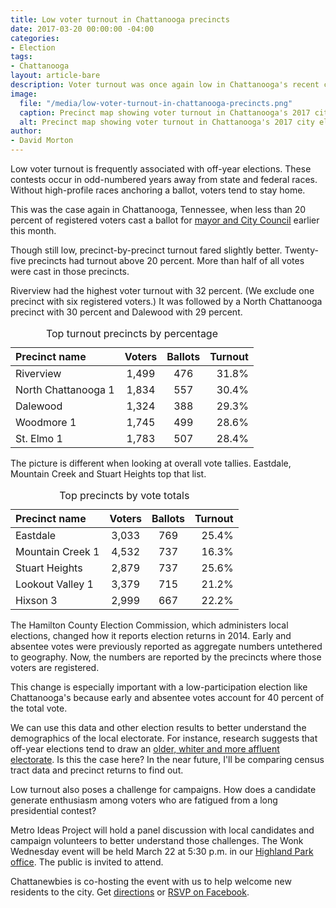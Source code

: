 ```yaml
---
title: Low voter turnout in Chattanooga precincts
date: 2017-03-20 00:00:00 -04:00
categories:
- Election
tags:
- Chattanooga
layout: article-bare
description: Voter turnout was once again low in Chattanooga's recent city election.
image:
  file: "/media/low-voter-turnout-in-chattanooga-precincts.png"
  caption: Precinct map showing voter turnout in Chattanooga's 2017 city election.
  alt: Precinct map showing voter turnout in Chattanooga's 2017 city election.
author:
- David Morton
---
```


Low voter turnout is frequently associated with off-year elections. These contests occur in odd-numbered years away from state and federal races. Without high-profile races anchoring a ballot, voters tend to stay home.

This was the case again in Chattanooga, Tennessee, when less than 20 percent of registered voters cast a ballot for [mayor and City Council](http://www.timesfreepress.com/news/local/story/2017/mar/10/city-electisees-low-voter-turnout/416946/) earlier this month.

Though still low, precinct-by-precinct turnout fared slightly better. Twenty-five precincts had turnout above 20 percent. More than half of all votes were cast in those precincts.


<div id="voter-turnout-precinct-map"></div>

Riverview had the highest voter turnout with 32 percent. (We exclude one precinct with six registered voters.) It was followed by a North Chattanooga precinct with 30 percent and Dalewood with 29 percent.

<table>
  <caption>Top turnout precincts by percentage</caption>
  <thead>
    <tr>
      <th style="text-align: left">Precinct name</th>
      <th style="text-align: center">Voters</th>
      <th style="text-align: center">Ballots</th>
      <th style="text-align: right">Turnout</th>
    </tr>
  </thead>
  <tbody>
    <tr>
      <td style="text-align: left">Riverview</td>
      <td style="text-align: center">1,499</td>
      <td style="text-align: center">476</td>
      <td style="text-align: right">31.8%</td>
    </tr>
    <tr>
      <td style="text-align: left">North Chattanooga 1</td>
      <td style="text-align: center">1,834</td>
      <td style="text-align: center">557</td>
      <td style="text-align: right">30.4%</td>
    </tr>
    <tr>
      <td style="text-align: left">Dalewood</td>
      <td style="text-align: center">1,324</td>
      <td style="text-align: center">388</td>
      <td style="text-align: right">29.3%</td>
    </tr>
    <tr>
      <td style="text-align: left">Woodmore 1</td>
      <td style="text-align: center">1,745</td>
      <td style="text-align: center">499</td>
      <td style="text-align: right">28.6%</td>
    </tr>
    <tr>
      <td style="text-align: left">St. Elmo 1</td>
      <td style="text-align: center">1,783</td>
      <td style="text-align: center">507</td>
      <td style="text-align: right">28.4%</td>
    </tr>
  </tbody>
</table>

The picture is different when looking at overall vote tallies. Eastdale, Mountain Creek and Stuart Heights top that list.

<table>
  <caption>Top precincts by vote totals</caption>
  <thead>
    <tr>
      <th style="text-align: left">Precinct name</th>
      <th style="text-align: center">Voters</th>
      <th style="text-align: center">Ballots</th>
      <th style="text-align: right">Turnout</th>
    </tr>
  </thead>
  <tbody>
    <tr>
      <td style="text-align: left">Eastdale</td>
      <td style="text-align: center">3,033</td>
      <td style="text-align: center">769</td>
      <td style="text-align: right">25.4%</td>
    </tr>
    <tr>
      <td style="text-align: left">Mountain Creek 1</td>
      <td style="text-align: center">4,532</td>
      <td style="text-align: center">737</td>
      <td style="text-align: right">16.3%</td>
    </tr>
    <tr>
      <td style="text-align: left">Stuart Heights</td>
      <td style="text-align: center">2,879</td>
      <td style="text-align: center">737</td>
      <td style="text-align: right">25.6%</td>
    </tr>
    <tr>
      <td style="text-align: left">Lookout Valley 1</td>
      <td style="text-align: center">3,379</td>
      <td style="text-align: center">715</td>
      <td style="text-align: right">21.2%</td>
    </tr>
    <tr>
      <td style="text-align: left">Hixson 3</td>
      <td style="text-align: center">2,999</td>
      <td style="text-align: center">667</td>
      <td style="text-align: right">22.2%</td>
    </tr>
  </tbody>
</table>

The Hamilton County Election Commission, which administers local elections, changed how it reports election returns in 2014. Early and absentee votes were previously reported as aggregate numbers untethered to geography. Now, the numbers are reported by the precincts where those voters are registered.

This change is especially important with a low-participation election like Chattanooga's because early and absentee votes account for 40 percent of the total vote.

We can use this data and other election results to better understand the demographics of the local electorate. For instance, research suggests that off-year elections tend to draw an [older, whiter and more affluent electorate](http://pages.ucsd.edu/~zhajnal/page1/page2/files/page2_2.pdf). Is this the case here? In the near future, I'll be comparing census tract data and precinct returns to find out.

Low turnout also poses a challenge for campaigns. How does a candidate generate enthusiasm among voters who are fatigued from a long presidential contest?

Metro Ideas Project will hold a panel discussion with local candidates and campaign volunteers to better understand those challenges. The Wonk Wednesday event will be held March 22 at 5:30 p.m. in our [Highland Park office](http://metroideaslab.com). The public is invited to attend.

Chattanewbies is co-hosting the event with us to help welcome new residents to the city. Get [directions](https://www.google.com/maps/place/1216+E+Main+St+%23102,+Chattanooga,+TN+37408/@35.0289869,-85.2911864,17z/data=!3m1!4b1!4m5!3m4!1s0x88605de6bf9e0193:0x536956b9164e4321!8m2!3d35.0289869!4d-85.2889977) or [RSVP on Facebook](https://www.facebook.com/events/1136570059801994/1158069657652034/?notif_t=like&notif_id=1489591974254449).


<script src="//pym.nprapps.org/pym.v1.min.js"></script>
<script>
  var url   = "//graphics.metroideas.org/maps/chattanooga-election-2017-precinct-turnout/";
  new pym.Parent("voter-turnout-precinct-map", url, {});
</script>